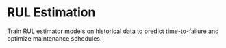 # **RUL Estimation**

Train RUL estimator models on historical data to predict time-to-failure and optimize maintenance schedules.
